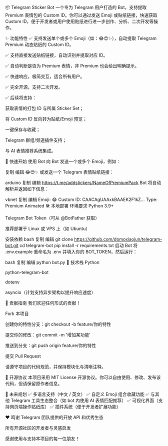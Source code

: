 📦 Telegram Sticker Bot
一个专为 Telegram 用户打造的 Bot，支持提取 Premium 表情包的 Custom ID。你可以通过发送 Emoji 或贴纸链接，快速获取 Custom ID，便于开发者或用户使用贴纸进行进一步创作、分析、二次开发等操作。

✨ 功能特性
✅ 支持发送单个或多个 Emoji（如：😂😍✨），自动提取 Telegram Premium 动态贴纸的 Custom ID。

✅ 支持直接发送贴纸链接，自动识别并提取对应 ID。

✅ 自动判断是否为 Premium 表情，非 Premium 也会给出明确提示。

✅ 快速响应，极简交互，适合所有用户。

✅ 完全开源，支持二次开发。

✅ 后续将支持：

获取表情的打包 ID 与所属 Sticker Set；

将 Custom ID 反向转为贴纸/Emoji 预览；

一键保存与收藏；

Telegram 群组/频道插件支持；

与 AI 表情推荐系统集成。

🚀 快速开始
使用 Bot
向 Bot 发送一个或多个 Emoji，例如：

复制
编辑
😂😍✨
或发送一个 Telegram 表情贴纸链接：

arduino
复制
编辑
https://t.me/addstickers/NameOfPremiumPack
Bot 将自动解析并返回如下信息：

vbnet
复制
编辑
Emoji: 😂
Custom ID: CAACAgUAAxkBAAEK2F1kZ...
Type: Premium Animated
🛠 本地部署
环境要求
Python 3.9+

Telegram Bot Token（可从 @BotFather 获取）

推荐部署于 Linux 或 VPS 上（如 Ubuntu）

安装依赖
bash
复制
编辑
git clone https://github.com/domoxiaojun/telegram-bot.git
cd telegram-bot
pip install -r requirements.txt
启动 Bot
将 .env.example 重命名为 .env 并填入你的 BOT_TOKEN，然后运行：

bash
复制
编辑
python bot.py
🧱 技术栈
Python

python-telegram-bot

dotenv

asyncio（计划支持异步架构以提升响应速度）

🤝 贡献指南
我们欢迎任何形式的贡献！

Fork 本项目

创建你的特性分支：git checkout -b feature/你的特性

提交你的修改：git commit -m '增加某功能'

推送到分支：git push origin feature/你的特性

提交 Pull Request

请遵守项目的代码规范，并保持模块化与清晰注释。

📜 开源协议
本项目采用 MIT License 开源协议。你可以自由使用、修改、发布该代码，但请保留原作者信息。

🔮 未来规划
✅ 多语言支持（中文 / 英文）
✅ 自定义 Emoji 组合收藏功能
✅ 与其他 Telegram 工具生态整合（如 bot 内使用 AI 表情匹配推荐）
✅ 可视化界面（支持网页端操作贴纸库）
✅ 插件系统（便于开发者扩展功能）

❤️ 鸣谢
Telegram 团队提供的开放 API 和优秀生态

所有开源社区的开发者与灵感启发

感谢使用与支持本项目的每一位朋友！
